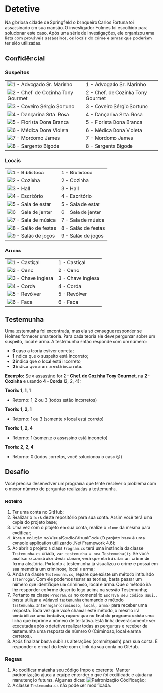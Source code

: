 # Detetive
Na gloriosa cidade de Springfield o banqueiro Carlos Fortuna foi assassinado em sua mansão. O investigador Holmes foi escolhido para solucionar este caso. Após uma série de investigações, ele organizou uma lista com prováveis assassinos, os locais do crime e armas que poderiam ter sido utilizadas.

## Confidêncial
### Suspeitos
|   |  |
| ------------- | ------------- |
| ![1 - Advogado Sr. Marinho](https://github.com/ivory-it/ivoryit-testeestagio-detetive/blob/master/imagens/personagem1.jpg) | 1 - Advogado Sr. Marinho  |
| ![2 - Chef. de Cozinha Tony Gourmet](https://github.com/ivory-it/ivoryit-testeestagio-detetive/blob/master/imagens/personagem2.jpg) | 2 - Chef. de Cozinha Tony Gourmet  |
| ![3 - Coveiro Sérgio Sortuno](https://github.com/ivory-it/ivoryit-testeestagio-detetive/blob/master/imagens/personagem3.jpg) | 3 - Coveiro Sérgio Sortuno  |
| ![4 - Dançarina Srta. Rosa](https://github.com/ivory-it/ivoryit-testeestagio-detetive/blob/master/imagens/personagem4.jpg) | 4 - Dançarina Srta. Rosa |
| ![5 - Florista Dona Branca](https://github.com/ivory-it/ivoryit-testeestagio-detetive/blob/master/imagens/personagem5.jpg) | 5 - Florista Dona Branca |
| ![6 - Médica Dona Violeta](https://github.com/ivory-it/ivoryit-testeestagio-detetive/blob/master/imagens/personagem6.jpg) | 6 - Médica Dona Violeta |
| ![7 - Mordomo James](https://github.com/ivory-it/ivoryit-testeestagio-detetive/blob/master/imagens/personagem7.jpg) | 7 - Mordomo James |
| ![8 - Sargento Bigode](https://github.com/ivory-it/ivoryit-testeestagio-detetive/blob/master/imagens/personagem8.jpg) | 8 - Sargento Bigode |

### Locais
|   |                 |
| - | --------------- |
| ![1 - Biblioteca](https://github.com/ivory-it/ivoryit-testeestagio-detetive/blob/master/imagens/local1.jpg) | 1 - Biblioteca      |
| ![2 - Cozinha](https://github.com/ivory-it/ivoryit-testeestagio-detetive/blob/master/imagens/local2.jpg) | 2 - Cozinha         |
| ![3 - Hall](https://github.com/ivory-it/ivoryit-testeestagio-detetive/blob/master/imagens/local3.jpg) | 3 - Hall            |
| ![4 - Escritório](https://github.com/ivory-it/ivoryit-testeestagio-detetive/blob/master/imagens/local4.jpg) | 4 - Escritório      |
| ![5 - Sala de estar](https://github.com/ivory-it/ivoryit-testeestagio-detetive/blob/master/imagens/local5.jpg) | 5 - Sala de estar   |
| ![6 - Sala de jantar](https://github.com/ivory-it/ivoryit-testeestagio-detetive/blob/master/imagens/local6.jpg) | 6 - Sala de jantar  |
| ![7 - Sala de música](https://github.com/ivory-it/ivoryit-testeestagio-detetive/blob/master/imagens/local7.jpg) | 7 - Sala de música  |
| ![8 - Salão de festas](https://github.com/ivory-it/ivoryit-testeestagio-detetive/blob/master/imagens/local8.jpg) | 8 - Salão de festas |
| ![9 - Salão de jogos](https://github.com/ivory-it/ivoryit-testeestagio-detetive/blob/master/imagens/local9.jpg) | 9 - Salão de jogos  |

### Armas
|   |               |
| - | ------------- |
| ![1 - Castiçal](https://github.com/ivory-it/ivoryit-testeestagio-detetive/blob/master/imagens/arma1.jpg) | 1 - Castiçal      |
| ![2 - Cano](https://github.com/ivory-it/ivoryit-testeestagio-detetive/blob/master/imagens/arma2.jpg) | 2 - Cano          |
| ![3 - Chave inglesa](https://github.com/ivory-it/ivoryit-testeestagio-detetive/blob/master/imagens/arma3.jpg) | 3 - Chave inglesa |
| ![4 - Corda](https://github.com/ivory-it/ivoryit-testeestagio-detetive/blob/master/imagens/arma4.jpg) | 4 - Corda         |
| ![5 - Revólver](https://github.com/ivory-it/ivoryit-testeestagio-detetive/blob/master/imagens/arma5.jpg) | 5 - Revólver      |
| ![6 - Faca](https://github.com/ivory-it/ivoryit-testeestagio-detetive/blob/master/imagens/arma6.jpg) | 6 - Faca          |

## Testemunha
Uma testemunha foi encontrada, mas ela só consegue responder se Holmes fornecer uma teoria. Para cada teoria ele deve perguntar sobre um suspeito, local e arma. A testemunha então responde com um número: 
- **0** caso a teoria estiver correta;
- **1** indica que o suspeito está incorreto; 
- **2** indica que o local está incorreto;
- **3** indica que a arma está incorreta.

**Exemplo:**
Se o assassino for **2 - Chef. de Cozinha Tony Gourmet**, na **2 - Cozinha** e usando **4 - Corda** (2, 2, 4):

**Teoria: 1, 1, 1**
- Retorno: 1, 2 ou 3 (todos estão incorretos) 

**Teoria: 1, 2, 1**
- Retorno: 1 ou 3 (somente o local está correto)

**Teoria: 1, 2, 4**
- Retorno: 1 (somente o assassino está incorreto)

**Teoria: 2, 2, 4**
- Retorno: 0 (todos corretos, você solucionou o caso :smirk:)

## Desafio
Você precisa desenvolver um programa que tente resolver o problema com o menor número de perguntas realizadas a testemunha.

### Roteiro
1. Ter uma conta no GitHub;
2. Realizar o `fork` deste repositório para sua conta. Assim você terá uma copia do projeto base;
3. Uma vez com o projeto em sua conta, realize o `clone` da mesma para codificar;
4. Abra a solução no VisualStudio/VisualCode (O projeto base é uma console application utilizando .Net Framework 4.6);
5. Ao abrir o projeto a class `Program.cs` terá uma instância da classe `Testemunha.cs` criada, `var testemunha = new Testemunha();`. Se você analisar o construtor desta classe, verá que ela irá criar um crime de forma aleatória. Portanto a testemunha já visualizou o crime e possui em sua memória um criminoso, local e arma;
6. Ainda na classe `Testemunha.cs`, repare que existe um método intitulado `Interrogar`. Com ele podemos testar as teorias, basta passar um número que identifique um criminoso, local e arma. Que o método irá lhe responder coforme descrito logo acima na sessão Testemunha;
7. Portanto na classe `Program.cs` no comentário `Escreva seu código aqui.`, basta utilizar a váriavel `testemunha` chamando o método `testemunha.Interrogar(criminoso, local, arma)` para receber uma resposta. Toda vez que você chamar esté método, o mesmo irá contabilizar uma tentativa, repare que no final do programa existe uma linha que imprime a número de tentativa. Está linha deverá somente ser executada após o detetive realizar todas as perguntas e receber da testemunha uma resposta de número 0 (Criminoso, local e arma corretos).
8. Após finalizar basta subir as alterações (commit/push) para sua conta. E responder o e-mail do teste com o link da sua conta no GitHub.

### Regras
1. Ao codificar matenha seu código limpo e coerente. Manter padronização ajuda a equipe entender o que foi codificado e ajuda na manutenção futuras. Algumas dicas: ![Padronização Códificação](https://github.com/ivory-it/ivoryit-testeestagio-detetive/wiki/Padroniza%C3%A7%C3%A3o-codifica%C3%A7%C3%A3o);
2. A classe `Testemunha.cs` não pode ser modificada.



